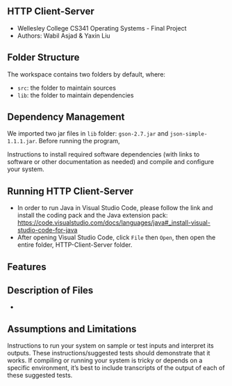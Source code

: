 ## HTTP Client-Server
* Wellesley College CS341 Operating Systems - Final Project
* Authors: Wabil Asjad & Yaxin Liu

## Folder Structure

The workspace contains two folders by default, where:

- `src`: the folder to maintain sources
- `lib`: the folder to maintain dependencies

## Dependency Management

We imported two jar files in `lib` folder: `gson-2.7.jar` and `json-simple-1.1.1.jar`. Before running the program, 

Instructions to install required software dependencies (with links to software or other documentation as needed) and compile and configure your system.

## Running HTTP Client-Server
* In order to run Java in Visual Studio Code, please follow the link and install the coding pack and the Java extension pack: https://code.visualstudio.com/docs/languages/java#_install-visual-studio-code-for-java
* After opening Visual Studio Code, click `File` then `Open`, then open the entire folder, HTTP-Client-Server folder. 

## Features

## Description of Files
* 

## Assumptions and Limitations
Instructions to run your system on sample or test inputs and interpret its outputs. These instructions/suggested tests should demonstrate that it works. If compiling or running your system is tricky or depends on a specific environment, it’s best to include transcripts of the output of each of these suggested tests.
